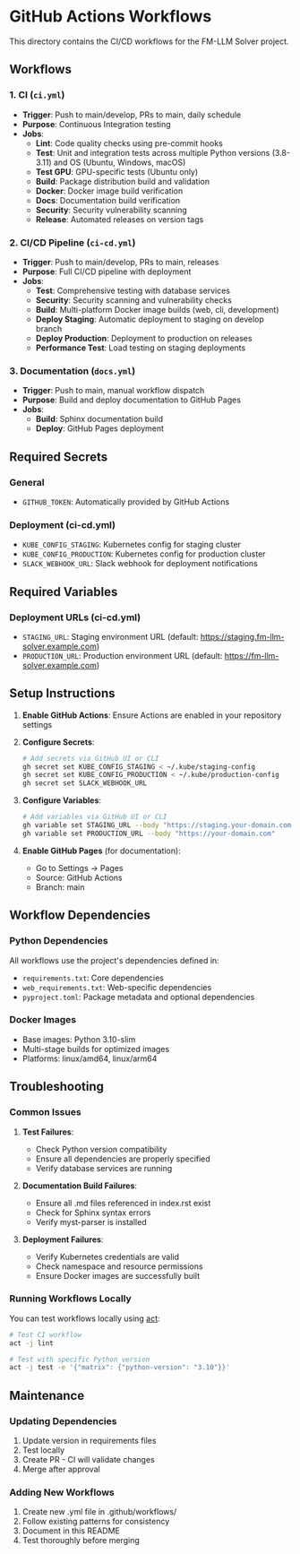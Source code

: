# GitHub Actions Workflows

This directory contains the CI/CD workflows for the FM-LLM Solver project.

## Workflows

### 1. CI (`ci.yml`)
- **Trigger**: Push to main/develop, PRs to main, daily schedule
- **Purpose**: Continuous Integration testing
- **Jobs**:
  - **Lint**: Code quality checks using pre-commit hooks
  - **Test**: Unit and integration tests across multiple Python versions (3.8-3.11) and OS (Ubuntu, Windows, macOS)
  - **Test GPU**: GPU-specific tests (Ubuntu only)
  - **Build**: Package distribution build and validation
  - **Docker**: Docker image build verification
  - **Docs**: Documentation build verification
  - **Security**: Security vulnerability scanning
  - **Release**: Automated releases on version tags

### 2. CI/CD Pipeline (`ci-cd.yml`)
- **Trigger**: Push to main/develop, PRs to main, releases
- **Purpose**: Full CI/CD pipeline with deployment
- **Jobs**:
  - **Test**: Comprehensive testing with database services
  - **Security**: Security scanning and vulnerability checks
  - **Build**: Multi-platform Docker image builds (web, cli, development)
  - **Deploy Staging**: Automatic deployment to staging on develop branch
  - **Deploy Production**: Deployment to production on releases
  - **Performance Test**: Load testing on staging deployments

### 3. Documentation (`docs.yml`)
- **Trigger**: Push to main, manual workflow dispatch
- **Purpose**: Build and deploy documentation to GitHub Pages
- **Jobs**:
  - **Build**: Sphinx documentation build
  - **Deploy**: GitHub Pages deployment

## Required Secrets

### General
- `GITHUB_TOKEN`: Automatically provided by GitHub Actions

### Deployment (ci-cd.yml)
- `KUBE_CONFIG_STAGING`: Kubernetes config for staging cluster
- `KUBE_CONFIG_PRODUCTION`: Kubernetes config for production cluster
- `SLACK_WEBHOOK_URL`: Slack webhook for deployment notifications

## Required Variables

### Deployment URLs (ci-cd.yml)
- `STAGING_URL`: Staging environment URL (default: https://staging.fm-llm-solver.example.com)
- `PRODUCTION_URL`: Production environment URL (default: https://fm-llm-solver.example.com)

## Setup Instructions

1. **Enable GitHub Actions**: Ensure Actions are enabled in your repository settings

2. **Configure Secrets**:
   ```bash
   # Add secrets via GitHub UI or CLI
   gh secret set KUBE_CONFIG_STAGING < ~/.kube/staging-config
   gh secret set KUBE_CONFIG_PRODUCTION < ~/.kube/production-config
   gh secret set SLACK_WEBHOOK_URL
   ```

3. **Configure Variables**:
   ```bash
   # Add variables via GitHub UI or CLI
   gh variable set STAGING_URL --body "https://staging.your-domain.com"
   gh variable set PRODUCTION_URL --body "https://your-domain.com"
   ```

4. **Enable GitHub Pages** (for documentation):
   - Go to Settings → Pages
   - Source: GitHub Actions
   - Branch: main

## Workflow Dependencies

### Python Dependencies
All workflows use the project's dependencies defined in:
- `requirements.txt`: Core dependencies
- `web_requirements.txt`: Web-specific dependencies
- `pyproject.toml`: Package metadata and optional dependencies

### Docker Images
- Base images: Python 3.10-slim
- Multi-stage builds for optimized images
- Platforms: linux/amd64, linux/arm64

## Troubleshooting

### Common Issues

1. **Test Failures**:
   - Check Python version compatibility
   - Ensure all dependencies are properly specified
   - Verify database services are running

2. **Documentation Build Failures**:
   - Ensure all .md files referenced in index.rst exist
   - Check for Sphinx syntax errors
   - Verify myst-parser is installed

3. **Deployment Failures**:
   - Verify Kubernetes credentials are valid
   - Check namespace and resource permissions
   - Ensure Docker images are successfully built

### Running Workflows Locally

You can test workflows locally using [act](https://github.com/nektos/act):

```bash
# Test CI workflow
act -j lint

# Test with specific Python version
act -j test -e '{"matrix": {"python-version": "3.10"}}'
```

## Maintenance

### Updating Dependencies
1. Update version in requirements files
2. Test locally
3. Create PR - CI will validate changes
4. Merge after approval

### Adding New Workflows
1. Create new .yml file in .github/workflows/
2. Follow existing patterns for consistency
3. Document in this README
4. Test thoroughly before merging 